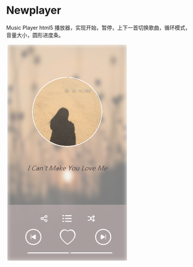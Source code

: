 # Newplayer
Music Player
html5 播放器，实现开始，暂停，上下一首切换歌曲，循环模式，音量大小，圆形进度条。

![image](https://github.com/hc3001/Nemplayer/raw/master/demo.png)
